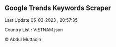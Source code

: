 

## Google Trends Keywords Scraper 
 
Last Update 05-03-2023 , 20:57:35

Country List :
VIETNAM.json



© Abdul Muttaqin 
